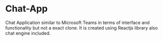 # Chat-App
Chat Application similar to Microsoft Teams in terms of interface and functionality but not a exact clone. It is created using Reactjs library also chat engine included.
